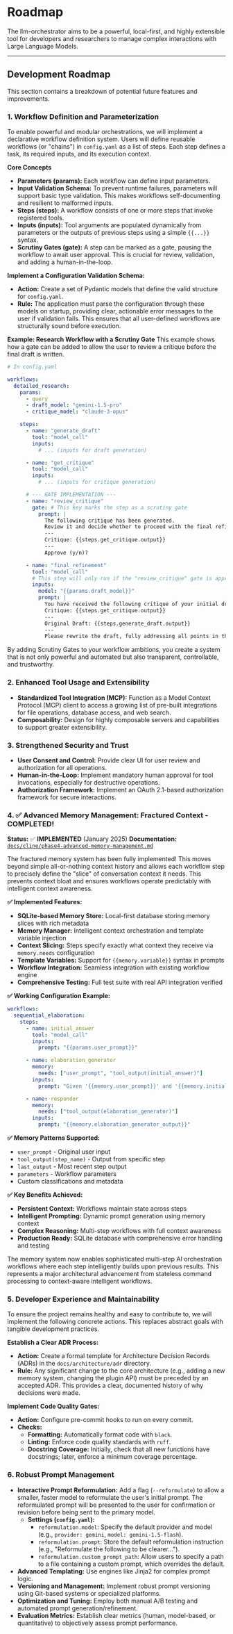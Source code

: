 # Roadmap

The llm-orchestrator aims to be a powerful, local-first, and highly extensible tool for developers and researchers to manage complex interactions with Large Language Models.

---

## Development Roadmap

This section contains a breakdown of potential future features and improvements.

### 1. Workflow Definition and Parameterization
To enable powerful and modular orchestrations, we will implement a declarative workflow definition system. Users will define reusable workflows (or "chains") in `config.yaml` as a list of steps. Each step defines a task, its required inputs, and its execution context.

**Core Concepts**
- **Parameters (params):** Each workflow can define input parameters.
- **Input Validation Schema:** To prevent runtime failures, parameters will support basic type validation. This makes workflows self-documenting and resilient to malformed inputs.
- **Steps (steps):** A workflow consists of one or more steps that invoke registered tools.
- **Inputs (inputs):** Tool arguments are populated dynamically from parameters or the outputs of previous steps using a simple `{{...}}` syntax.
- **Scrutiny Gates (gate):** A step can be marked as a gate, pausing the workflow to await user approval. This is crucial for review, validation, and adding a human-in-the-loop.

**Implement a Configuration Validation Schema:**
- **Action:** Create a set of Pydantic models that define the valid structure for `config.yaml`.
- **Rule:** The application must parse the configuration through these models on startup, providing clear, actionable error messages to the user if validation fails. This ensures that all user-defined workflows are structurally sound before execution.

**Example: Research Workflow with a Scrutiny Gate**
This example shows how a gate can be added to allow the user to review a critique before the final draft is written.
```yaml
# In config.yaml

workflows:
  detailed_research:
    params:
      - query
      - draft_model: "gemini-1.5-pro"
      - critique_model: "claude-3-opus"

    steps:
      - name: "generate_draft"
        tool: "model_call"
        inputs:
          # ... (inputs for draft generation)

      - name: "get_critique"
        tool: "model_call"
        inputs:
          # ... (inputs for critique generation)

      # --- GATE IMPLEMENTATION ---
      - name: "review_critique"
        gate: # This key marks the step as a scrutiny gate
          prompt: |
            The following critique has been generated.
            Review it and decide whether to proceed with the final refinement.
            ---
            Critique: {{steps.get_critique.output}}
            ---
            Approve (y/n)?

      - name: "final_refinement"
        tool: "model_call"
        # This step will only run if the "review_critique" gate is approved
        inputs:
          model: "{{params.draft_model}}"
          prompt: |
            You have received the following critique of your initial draft.
            Critique: {{steps.get_critique.output}}
            ---
            Original Draft: {{steps.generate_draft.output}}
            ---
            Please rewrite the draft, fully addressing all points in the critique.
```
By adding Scrutiny Gates to your workflow ambitions, you create a system that is not only powerful and automated but also transparent, controllable, and trustworthy.

### 2. Enhanced Tool Usage and Extensibility
- **Standardized Tool Integration (MCP):** Function as a Model Context Protocol (MCP) client to access a growing list of pre-built integrations for file operations, database access, and web search.
- **Composability:** Design for highly composable servers and capabilities to support greater extensibility.

### 3. Strengthened Security and Trust
- **User Consent and Control:** Provide clear UI for user review and authorization for all operations.
- **Human-in-the-Loop:** Implement mandatory human approval for tool invocations, especially for destructive operations.
- **Authorization Framework:** Implement an OAuth 2.1-based authorization framework for secure interactions.

### 4. ✅ Advanced Memory Management: Fractured Context - **COMPLETED!**
**Status:** ✅ **IMPLEMENTED** (January 2025)
**Documentation:** [`docs/cline/phase4-advanced-memory-management.md`](cline/phase4-advanced-memory-management.md)

The fractured memory system has been fully implemented! This moves beyond simple all-or-nothing context history and allows each workflow step to precisely define the "slice" of conversation context it needs. This prevents context bloat and ensures workflows operate predictably with intelligent context awareness.

**✅ Implemented Features:**
- **SQLite-based Memory Store:** Local-first database storing memory slices with rich metadata
- **Memory Manager:** Intelligent context orchestration and template variable injection
- **Context Slicing:** Steps specify exactly what context they receive via `memory.needs` configuration
- **Template Variables:** Support for `{{memory.variable}}` syntax in prompts
- **Workflow Integration:** Seamless integration with existing workflow engine
- **Comprehensive Testing:** Full test suite with real API integration verified

**✅ Working Configuration Example:**
```yaml
workflows:
  sequential_elaboration:
    steps:
      - name: initial_answer
        tool: "model_call"
        inputs:
          prompt: "{{params.user_prompt}}"

      - name: elaboration_generator
        memory:
          needs: ["user_prompt", "tool_output(initial_answer)"]
        inputs:
          prompt: "Given '{{memory.user_prompt}}' and '{{memory.initial_answer_output}}', elaborate..."

      - name: responder
        memory:
          needs: ["tool_output(elaboration_generator)"]
        inputs:
          prompt: "{{memory.elaboration_generator_output}}"
```

**✅ Memory Patterns Supported:**
- `user_prompt` - Original user input
- `tool_output(step_name)` - Output from specific step
- `last_output` - Most recent step output
- `parameters` - Workflow parameters
- Custom classifications and metadata

**✅ Key Benefits Achieved:**
- **Persistent Context:** Workflows maintain state across steps
- **Intelligent Prompting:** Dynamic prompt generation using memory context
- **Complex Reasoning:** Multi-step workflows with full context awareness
- **Production Ready:** SQLite database with comprehensive error handling and testing

The memory system now enables sophisticated multi-step AI orchestration workflows where each step intelligently builds upon previous results. This represents a major architectural advancement from stateless command processing to context-aware intelligent workflows.

### 5. Developer Experience and Maintainability
To ensure the project remains healthy and easy to contribute to, we will implement the following concrete actions. This replaces abstract goals with tangible development practices.

**Establish a Clear ADR Process:**
- **Action:** Create a formal template for Architecture Decision Records (ADRs) in the `docs/architecture/adr` directory.
- **Rule:** Any significant change to the core architecture (e.g., adding a new memory system, changing the plugin API) must be preceded by an accepted ADR. This provides a clear, documented history of why decisions were made.

**Implement Code Quality Gates:**
- **Action:** Configure pre-commit hooks to run on every commit.
- **Checks:**
  - **Formatting:** Automatically format code with `black`.
  - **Linting:** Enforce code quality standards with `ruff`.
  - **Docstring Coverage:** Initially, check that all new functions have docstrings; later, enforce a minimum coverage percentage.

### 6. Robust Prompt Management
- **Interactive Prompt Reformulation:** Add a flag (`--reformulate`) to allow a smaller, faster model to reformulate the user's initial prompt. The reformulated prompt will be presented to the user for confirmation or revision before being sent to the primary model.
  - **Settings (`config.yaml`):**
    - `reformulation.model`: Specify the default provider and model (e.g., `provider: gemini`, `model: gemini-1.5-flash`).
    - `reformulation.prompt`: Store the default reformulation instruction (e.g., "Reformulate the following to be clearer...").
    - `reformulation.custom_prompt_path`: Allow users to specify a path to a file containing a custom prompt, which overrides the default.
- **Advanced Templating:** Use engines like Jinja2 for complex prompt logic.
- **Versioning and Management:** Implement robust prompt versioning using Git-based systems or specialized platforms.
- **Optimization and Tuning:** Employ both manual A/B testing and automated prompt generation/refinement.
- **Evaluation Metrics:** Establish clear metrics (human, model-based, or quantitative) to objectively assess prompt performance.
